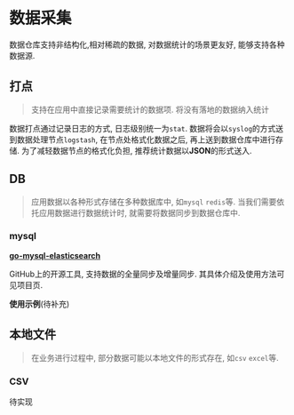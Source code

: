# 数据采集

数据仓库支持非结构化,相对稀疏的数据, 对数据统计的场景更友好, 能够支持各种数据源.

## 打点

> 支持在应用中直接记录需要统计的数据项. 将没有落地的数据纳入统计

数据打点通过记录日志的方式, 日志级别统一为`stat`. 数据将会以`syslog`的方式送到数据处理节点`logstash`, 在节点处格式化数据之后, 再上送到数据仓库中进行存储. 为了减轻数据节点的格式化负担, 推荐统计数据以**JSON**的形式送入.

## DB

> 应用数据以各种形式存储在多种数据库中, 如`mysql` `redis`等. 当我们需要依托应用数据进行数据统计时, 就需要将数据同步到数据仓库中.

### mysql

[**go-mysql-elasticsearch**](https://github.com/siddontang/go-mysql-elasticsearch) 

GitHub上的开源工具, 支持数据的全量同步及增量同步.    其具体介绍及使用方法可见项目页.

**使用示例**(待补充)

## 本地文件

> 在业务进行过程中, 部分数据可能以本地文件的形式存在, 如`csv` `excel`等.

### CSV

待实现